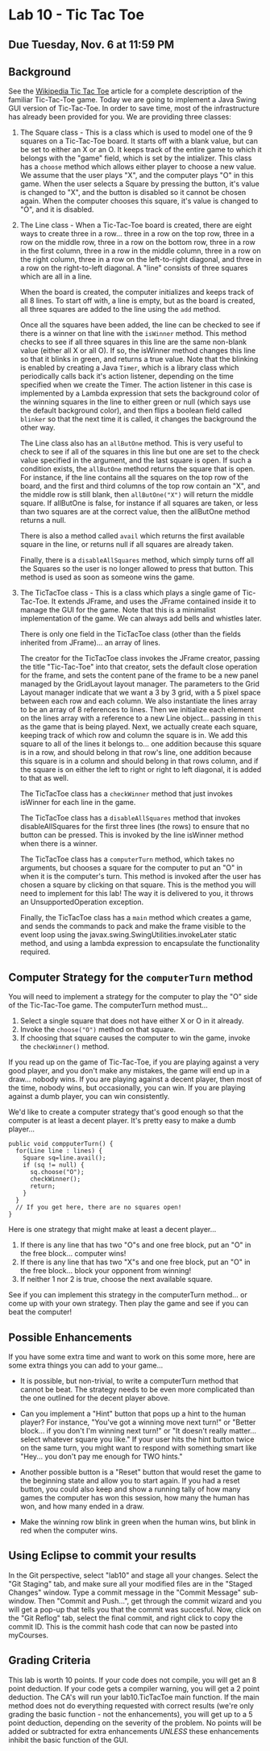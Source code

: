 # Lab 10 - Tic Tac Toe

## Due Tuesday, Nov. 6 at 11:59 PM

## Background

See the [Wikipedia Tic Tac Toe](https://en.wikipedia.org/wiki/Tic-tac-toe) article for a complete description of the familiar Tic-Tac-Toe game.  Today we are going to implement a Java Swing GUI version of Tic-Tac-Toe. In order to save time, most of the infrastructure has already been provided for you. We are providing three classes:

1. The Square class - This is a class which is used to model one of the 9 squares on a Tic-Tac-Toe board. It starts off with a blank value, but can be set to either an X or an O. It keeps track of the entire game to which it belongs with the "game" field, which is set by the intializer. This class has a ```choose``` method which allows either player to choose a new value.  We assume that the user plays "X", and the computer plays "O" in this game.  When the user selects a Square by pressing the button, it's value is changed to "X", and the button is disabled so it cannot be chosen again.  When the computer chooses this square, it's value is changed to "O", and it is disabled.

2. The Line class - When a Tic-Tac-Toe board is created, there are eight ways to create three in a row... three in a row on the top row, three in a row on the middle row, three in a row on the bottom row, three in a row in the first column, three in a row in the middle column, three in a row on the right column, three in a row on the left-to-right diagonal, and three in a row on the right-to-left diagonal.  A "line" consists of three squares which are all in a line. 

   When the board is created, the computer initializes and keeps track of all 8 lines. To start off with, a line is empty, but as the board is created, all three squares are added to the line using the ```add``` method. 
   
   Once all the squares have been added, the line can be checked to see if there is a winner on that line with the ```isWinner``` method. This method checks to see if all three squares in this line are the same non-blank value (either all X or all O).  If so, the isWinner method changes this line so that it blinks in green, and returns a true value. Note that the blinking is enabled by creating a Java ```Timer```, which is a library class which periodically calls back it's action listener, depending on the time specified when we create the Timer. The action listener in this case is implemented by a Lambda expression that sets the background color of the winning squares in the line to either green or null (which says use the default background color), and then flips a boolean field called ```blinker``` so that the next time it is called, it changes the background the other way.
   
   The Line class also has an ```allButOne``` method. This is very useful to check to see if all of the squares in this line but one are set to the check value specified in the argument, and the last square is open. If such a condition exists, the ```allButOne``` method returns the square that is open.  For instance, if the line contains all the squares on the top row of the board, and the first and third columns of the top row contain an "X", and the middle row is still blank, then ```allButOne("X")``` will return the middle square. If allButOne is false, for instance if all squares are taken, or less than two squares are at the correct value, then the allButOne method returns a null.
   
   There is also a method called ```avail``` which returns the first available square in the line, or returns null if all squares are already taken.
   
   Finally, there is a ```disableAllSquares``` method, which simply turns off all the Squares so the user is no longer allowed to press that button. This method is used as soon as someone wins the game.

3. The TicTacToe class - This is a class which plays a single game of Tic-Tac-Toe. It extends JFrame, and uses the JFrame contained inside it to manage the GUI for the game. Note that this is a minimalist implementation of the game. We can always add bells and whistles later.

   There is only one field in the TicTacToe class (other than the fields inherited from JFrame)... an array of lines.
   
   The creator for the TicTacToe class invokes the JFrame creator, passing the title "Tic-Tac-Toe" into that creator, sets the default close operation for the frame, and sets the content pane of the frame to be a new panel managed by the GridLayout layout manager.  The parameters to the Grid Layout manager indicate that we want a 3 by 3 grid, with a 5 pixel space between each row and each column. We also instantiate the lines array to be an array of 8 references to lines. Then we initialize each element on the lines array with a reference to a new Line object... passing in ```this``` as the game that is being played. Next, we actually create each square, keeping track of which row and column the square is in.  We add this square to all of the lines it belongs to... one addition because this square is in a row, and should belong in that row's line, one addition because this square is in a column and should belong in that rows column, and if the square is on either the left to right or right to left diagonal, it is added to that as well.
   
   The TicTacToe class has a ```checkWinner``` method that just invokes isWinner for each line in the game.
   
   The TicTacToe class has a ```disableAllSquares``` method that invokes disableAllSquares for the first three lines (the rows) to ensure that no button can be pressed. This is invoked by the line isWinner method when there is a winner.

   The TicTacToe class has a ```computerTurn``` method, which takes no arguments, but chooses a square for the computer to put an "O" in when it is the computer's turn. This method is invoked after the user has chosen a square by clicking on that square. This is the method you will need to implement for this lab! The way it is delivered to you, it throws an UnsupportedOperation exception.
   
   Finally, the TicTacToe class has a ```main``` method which creates a game, and sends the commands to pack and make the frame visible to the event loop using the javax.swing.SwingUtilities.invokeLater static method, and using a lambda expression to encapsulate the functionality required.
   
## Computer Strategy for the ```computerTurn``` method

You will need to implement a strategy for the computer to play the "O" side of the Tic-Tac-Toe game.  The computerTurn method must... 

1. Select a single square that does not have either X or O in it already.
2. Invoke the ```choose("O")``` method on that square.
3. If choosing that square causes the computer to win the game, invoke the ```checkWinner()``` method.

If you read up on the game of Tic-Tac-Toe, if you are playing against a very good player, and you don't make any mistakes, the game will end up in a draw... nobody wins. If you are playing against a decent player, then most of the time, nobody wins, but occasionally, you can win.  If you are playing against a dumb player, you can win consistently.

We'd like to create a computer strategy that's good enough so that the computer is at least a decent player.  It's pretty easy to make a dumb player...

```
public void compputerTurn() {
  for(Line line : lines) {
    Square sq=line.avail();
    if (sq != null) {
      sq.choose("O");
      checkWinner();
      return;
    }
  }
  // If you get here, there are no squares open!
}
```

Here is one strategy that might make at least a decent player...

1. If there is any line that has two "O"s and one free block, put an "O" in the free block... computer wins!
2. If there is any line that has two "X"s and one free block, put an "O" in the free block... block your opponent from winning!
3. If neither 1 nor 2 is true, choose the next available square.

See if you can implement this strategy in the computerTurn method... or come up with your own strategy.  Then play the game and see if you can beat the computer!

## Possible Enhancements

If you have some extra time and want to work on this some more, here are some extra things you can add to your game...

- It is possible, but non-trivial, to write a computerTurn method that cannot be beat.  The strategy needs to be even more complicated than the one outlined for the decent player above.

- Can you implement a "Hint" button that pops up a hint to the human player? For instance, "You've got a winning move next turn!" or "Better block... if you don't I'm winning next turn!" or "It doesn't really matter... select whatever square you like." If your user hits the hint button twice on the same turn, you might want to respond with something smart like "Hey... you don't pay me enough for TWO hints."

- Another possible button is a "Reset" button that would reset the game to the beginning state and allow you to start again. If you had a reset button, you could also keep and show a running tally of how many games the computer has won this session, how many the human has won, and how many ended in a draw.

- Make the winning row blink in green when the human wins, but blink in red when the computer wins.

## Using Eclipse to commit your results

In the Git perspective, select "lab10" and stage all your changes. Select the "Git Staging" tab, and make sure all your modified files are in the "Staged Changes" window. Type a commit message in the "Commit Message" sub-window. Then "Commit and Push...", get through the commit wizard and you will get a pop-up that tells you that the commit was succesful. Now, click on the "Git Reflog" tab, select the final commit, and right click to copy the commit ID. This is the commit hash code that can now be pasted into myCourses.

## Grading Criteria

This lab is worth 10 points. If your code does not compile, you will get an 8 point deduction. If your code gets a compiler warning, you will get a 2 point deduction. The CA's will run your lab10.TicTacToe main function. If the main method does not do everything requested with correct results (we're only grading the basic function - not the enhancements), you will get up to a 5 point deduction, depending on the severity of the problem. No points will be added or subtracted for extra enhancements *UNLESS* these enhancements inhibit the basic function of the GUI.
